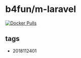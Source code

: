 # b4fun/m-laravel

[![Docker Pulls](https://img.shields.io/docker/pulls/b4fun/m-laravel.svg)](https://hub.docker.com/r/b4fun/m-laravel/)

## tags

- 2018112401
